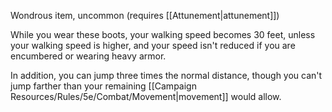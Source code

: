 Wondrous item, uncommon (requires [[Attunement|attunement]]) 

While you wear these boots, your walking speed becomes 30 feet, unless your walking speed is higher, and your speed isn't reduced if you are encumbered or wearing heavy armor. 

In addition, you can jump three times the normal distance, though you can't jump farther than your remaining [[Campaign Resources/Rules/5e/Combat/Movement|movement]] would allow.